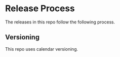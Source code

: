 # Release Process

The releases in this repo follow the following process.

## Versioning

This repo uses calendar versioning.
